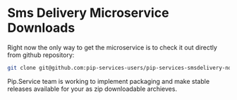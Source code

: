 # Sms Delivery Microservice Downloads

Right now the only way to get the microservice is to check it out directly from github repository:

```bash
git clone git@github.com:pip-services-users/pip-services-smsdelivery-node.git
```

Pip.Service team is working to implement packaging and make stable releases available for your 
as zip downloadable archieves.